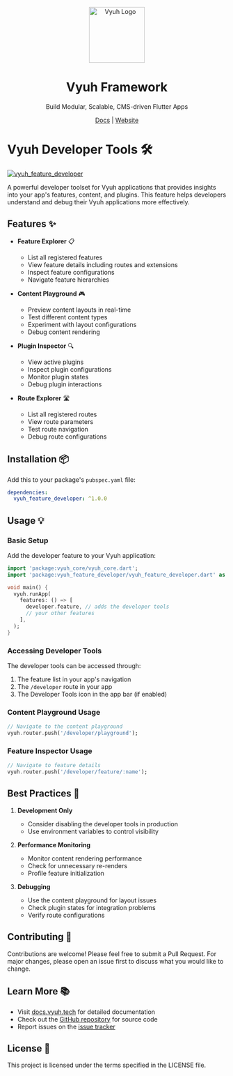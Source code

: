<p align="center">
  <a href="https://vyuh.tech">
    <img src="https://github.com/vyuh-tech.png" alt="Vyuh Logo" height="128" />
  </a>
  <h1 align="center">Vyuh Framework</h1>
  <p align="center">Build Modular, Scalable, CMS-driven Flutter Apps</p>
  <p align="center">
    <a href="https://docs.vyuh.tech">Docs</a> |
    <a href="https://vyuh.tech">Website</a>
  </p>
</p>

# Vyuh Developer Tools 🛠️

[![vyuh_feature_developer](https://img.shields.io/pub/v/vyuh_feature_developer.svg?label=vyuh_feature_developer&logo=dart&color=blue&style=for-the-badge)](https://pub.dev/packages/vyuh_feature_developer)

A powerful developer toolset for Vyuh applications that provides insights into
your app's features, content, and plugins. This feature helps developers
understand and debug their Vyuh applications more effectively.

## Features ✨

- **Feature Explorer** 📋

  - List all registered features
  - View feature details including routes and extensions
  - Inspect feature configurations
  - Navigate feature hierarchies

- **Content Playground** 🎮

  - Preview content layouts in real-time
  - Test different content types
  - Experiment with layout configurations
  - Debug content rendering

- **Plugin Inspector** 🔍

  - View active plugins
  - Inspect plugin configurations
  - Monitor plugin states
  - Debug plugin interactions

- **Route Explorer** 🛣️
  - List all registered routes
  - View route parameters
  - Test route navigation
  - Debug route configurations

## Installation 📦

Add this to your package's `pubspec.yaml` file:

```yaml
dependencies:
  vyuh_feature_developer: ^1.0.0
```

## Usage 💡

### Basic Setup

Add the developer feature to your Vyuh application:

```dart
import 'package:vyuh_core/vyuh_core.dart';
import 'package:vyuh_feature_developer/vyuh_feature_developer.dart' as developer;

void main() {
  vyuh.runApp(
    features: () => [
      developer.feature, // adds the developer tools
      // your other features
    ],
  );
}
```

### Accessing Developer Tools

The developer tools can be accessed through:

1. The feature list in your app's navigation
2. The `/developer` route in your app
3. The Developer Tools icon in the app bar (if enabled)

### Content Playground Usage

```dart
// Navigate to the content playground
vyuh.router.push('/developer/playground');
```

### Feature Inspector Usage

```dart
// Navigate to feature details
vyuh.router.push('/developer/feature/:name');
```

## Best Practices 🌟

1. **Development Only**

   - Consider disabling the developer tools in production
   - Use environment variables to control visibility

2. **Performance Monitoring**

   - Monitor content rendering performance
   - Check for unnecessary re-renders
   - Profile feature initialization

3. **Debugging**
   - Use the content playground for layout issues
   - Check plugin states for integration problems
   - Verify route configurations

## Contributing 🤝

Contributions are welcome! Please feel free to submit a Pull Request. For major
changes, please open an issue first to discuss what you would like to change.

## Learn More 📚

- Visit [docs.vyuh.tech](https://docs.vyuh.tech) for detailed documentation
- Check out the [GitHub repository](https://github.com/vyuh-tech/vyuh) for
  source code
- Report issues on the [issue tracker](https://github.com/vyuh-tech/vyuh/issues)

## License 📄

This project is licensed under the terms specified in the LICENSE file.
